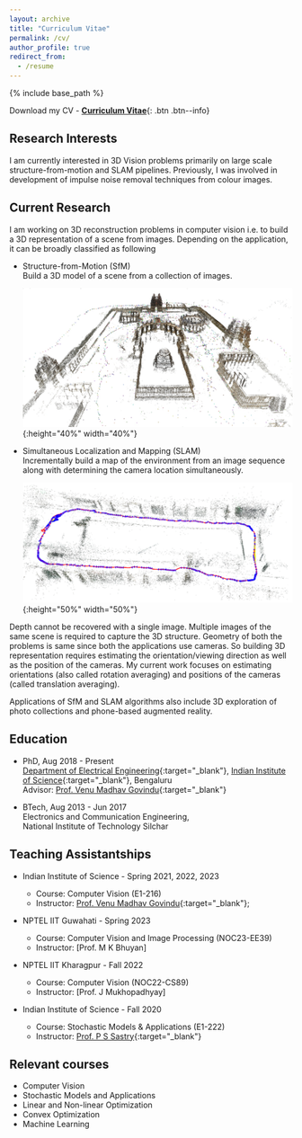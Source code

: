 ```yaml
---
layout: archive
title: "Curriculum Vitae"
permalink: /cv/
author_profile: true
redirect_from:
  - /resume
---
```


{% include base_path %}

Download my CV - [__Curriculum Vitae__](\files\LM_Resume.pdf){: .btn .btn--info}

Research Interests
------
I am currently interested in 3D Vision problems primarily on large scale structure-from-motion and SLAM pipelines. Previously, I was involved in development of impulse noise removal techniques from colour images.

<!--* Research Interests - Machine Learning
* Other Learning Interests - ... -->

<!--
[Publications](https://dbp1994.github.io/publications/){:target="_blank"}
------

  <ul>{% for post in site.publications reversed %}
    {% include archive-single-cv.html %}
  {% endfor %}</ul>
--->

Current Research
------
I am working on 3D reconstruction problems in computer vision i.e. to build a 3D representation of a scene from images. Depending on the application, it can be broadly classified as following
- Structure-from-Motion (SfM)<br>
  Build a 3D model of a scene from a collection of images.
  
  ![SfM Model](\images\Vitthala1.jpg){:height="40%" width="40%"}
  
- Simultaneous Localization and Mapping (SLAM)<br>
  Incrementally build a map of the environment from an image sequence along with determining the camera location simultaneously.
  
  ![SLAM Map](\images\Map.png){:height="50%" width="50%"}<br>

Depth cannot be recovered with a single image. Multiple images of the same scene is required to capture the 3D structure. Geometry of both the problems is same since both the applications use cameras. So building 3D representation requires estimating the orientation/viewing direction as well as the position of the cameras. My current work focuses on estimating orientations (also called rotation averaging) and positions of the cameras (called translation averaging). 

Applications of SfM and SLAM algorithms also include 3D exploration of photo collections and phone-based augmented reality.

Education
------
* PhD, Aug 2018 - Present<br>
[Department of Electrical Engineering](http://www.ee.iisc.ac.in){:target="_blank"},
[Indian Institute of Science](https://www.iisc.ac.in/){:target="_blank"}, Bengaluru<br>
Advisor: [Prof. Venu Madhav Govindu](http://www.ee.iisc.ac.in/people/faculty/venu/index.html){:target="_blank"}

* BTech, Aug 2013 - Jun 2017<br>
Electronics and Communication Engineering,<br>
National Institute of Technology Silchar

<!--
Work experience
------

* September 2017 - July 2018: Project Assistant
  * [Department of Electrical Engineering](http://www.ee.iisc.ac.in){:target="_blank"}
  * Mentors: [Dr. Prasanta Kumar Ghosh](http://www.ee.iisc.ac.in/faculty/prasantg/index.php){:target="_blank"}
  * Project Details:
--->

Teaching Assistantships
------

* Indian Institute of Science - Spring 2021, 2022, 2023
  * Course: Computer Vision (E1-216)
  * Instructor: [Prof. Venu Madhav Govindu](https://ee.iisc.ac.in/~venu/){:target="_blank"};

* NPTEL IIT Guwahati - Spring 2023
  * Course: Computer Vision and Image Processing (NOC23-EE39)
  * Instructor: [Prof. M K Bhuyan]

* NPTEL IIT Kharagpur - Fall 2022
  * Course: Computer Vision (NOC22-CS89)
  * Instructor: [Prof. J Mukhopadhyay]

* Indian Institute of Science - Fall 2020
  * Course: Stochastic Models & Applications (E1-222)
  * Instructor: [Prof. P S Sastry](https://ee.iisc.ac.in/sastry-p-s/){:target="_blank"}

Relevant courses
------
* Computer Vision
* Stochastic Models and Applications
* Linear and Non-linear Optimization
* Convex Optimization
* Machine Learning

<!--
[Projects](https://dbp1994.github.io/projects/){:target="_blank"}
------

  <ul>{% for post in site.projects reversed %}
    {% include archive-single-cv.html %}
  {% endfor %}</ul>
-->
<!-- Professional services
------
* Reviewer for [NeurIPS '20](https://neurips.cc/Conferences/2020)
-- >

<!-- Talks
======
  <ul>{% for post in site.talks %}
    {% include archive-single-talk-cv.html %}
  {% endfor %}</ul>
  
Teaching
======
  <ul>{% for post in site.teaching %}
    {% include archive-single-cv.html %}
  {% endfor %}</ul>
  
Service and leadership
======
* Currently signed in to 43 different slack teams
 -->
